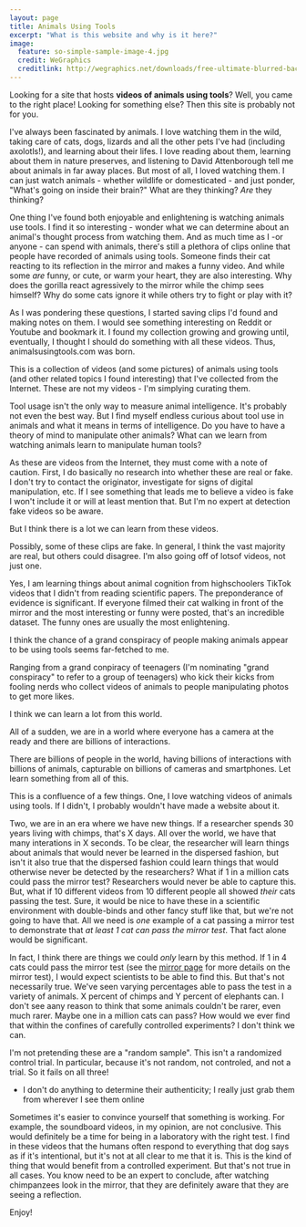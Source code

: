 ```yaml
---
layout: page
title: Animals Using Tools
excerpt: "What is this website and why is it here?"
image:
  feature: so-simple-sample-image-4.jpg
  credit: WeGraphics
  creditlink: http://wegraphics.net/downloads/free-ultimate-blurred-background-pack/
---
```


Looking for a site that hosts **videos of animals using tools**? Well, you came to the right place! Looking for something else? Then this site is probably not for you.

I've always been fascinated by animals. I love watching them in the wild, taking care of cats, dogs, lizards and all the other pets I've had (including axolotls!), and learning about their lifes. I love reading about them, learning about them in nature preserves, and listening to David Attenborough tell me about animals in far away places. But most of all, I loved watching them. I can just watch animals - whether wildlife or domesticated - and just ponder, "What's going on inside their brain?" What are they thinking? *Are* they thinking?

One thing I've found both enjoyable and enlightening is watching animals use tools. I find it so interesting - wonder what we can determine about an animal's thought process from watching them. And as much time as I -or anyone - can spend with animals, there's still a plethora of clips online that people have recorded of animals using tools. Someone finds their cat reacting to its reflection in the mirror and makes a funny video. And while some *are* funny, or cute, or warm your heart, they are also interesting. Why does the gorilla react agressively to the mirror while the chimp sees himself? Why do some cats ignore it while others try to fight or play with it?

As I was pondering these questions, I started saving clips I'd found and making notes on them. I would see something interesting on Reddit or Youtube and bookmark it. I found my collection growing and growing until, eventually, I thought I should do something with all these videos. Thus, animalsusingtools.com was born.

This is a collection of videos (and some pictures) of animals using tools (and other related topics I found interesting) that I've collected from the Internet. These are not my videos - I'm simplying curating them. 

Tool usage isn't the only way to measure animal intelligence. It's probably not even the best way. But I find myself endless curious about tool use in animals and what it means in terms of intelligence. Do you have to have a theory of mind to manipulate other animals? What can we learn from watching animals learn to manipulate human tools?

As these are videos from the Internet, they must come with a note of caution. First, I do basically no research into whether these are real or fake. I don't try to contact the originator, investigate for signs of digital manipulation, etc. If I see something that leads me to believe a video is fake I won't include it or will at least mention that. But I'm no expert at detection fake videos so be aware.

But I think there is a lot we can learn from these videos.

Possibly, some of these clips are fake. In general, I think the vast majority are real, but others could disagree. I'm also going off of lotsof videos, not just one.


Yes, I am learning things about animal cognition from highschoolers TikTok videos that I didn't from reading scientific papers. The preponderance of evidence is significant. If everyone filmed their cat walking in front of the mirror and the most interesting or funny were posted, that's an incredible dataset. The funny ones are usually the most enlightening.

I think the chance of a grand conspiracy of people making animals appear to be using tools seems far-fetched to me.


Ranging from a grand conpiracy of teenagers (I'm nominating "grand conspiracy" to refer to a group of teenagers) who kick their kicks from fooling nerds who collect videos of animals to people manipulating photos to get more likes.




I think we can learn a lot from this world.

All of a sudden, we are in a world where everyone has a camera at the ready and there are billions of interactions.

There are billions of people in the world, having billions of interactions with billions of animals, capturable on billions of cameras and smartphones. Let learn something from all of this.


This is a confluence of a few things. One, I love watching videos of animals using tools. If I didn't, I probably wouldn't have made a website about it.

Two, we are in an era where we have new things. If a researcher spends 30 years living with chimps, that's X days. All over the world, we have that many interations in X seconds. To be clear, the researcher will learn things about animals that would never be learned in the dispersed fashion, but isn't it also true that the dispersed fashion could learn things that would otherwise never be detected by the researchers? What if 1 in a million cats could pass the mirror test? Researchers would never be able to capture this. But, what if 10 different videos from 10 different people all showed *their* cats passing the test. Sure, it would be nice to have these in a scientific environment with double-binds and other fancy stuff like that, but we're not going to have that. All we need is *one* example of a cat passing a mirror test to demonstrate that *at least 1 cat can pass the mirror test*. That fact alone would be significant.



In fact, I think there are things we could *only* learn by this method. If 1 in 4 cats could pass the mirror test (see the [mirror page]() for more details on the mirror test), I would expect scientists to be able to find this. But that's not necessarily true. We've seen varying percentages able to pass the test in a variety of animals. X percent of chimps and Y percent of elephants can. I don't see aany reason to think that some animals couldn't be rarer, even much rarer. Maybe one in a million cats can pass? How would we ever find that within the confines of carefully controlled experiments? I don't think we can.


I'm not pretending these are a "random sample". This isn't a randomized control trial. In particular, because it's not random, not controled, and not a trial. So it fails on all three!



* I don't do anything to determine their authenticity; I really just grab them from wherever I see them online


Sometimes it's easier to convince yourself that something is working. For example, the soundboard videos, in my opinion, are not conclusive. This would definitely be a time for being in a laboratory with the right test. I find in these videos that the humans often respond to everything that dog says as if it's intentional, but it's not at all clear to me that it is. This is the kind of thing that  would benefit from a controlled experiment. But that's not true in all cases. You know need to be an expert to conclude, after watching chimpanzees look in the mirror, that they are definitely aware that they are seeing a reflection. 





Enjoy!


